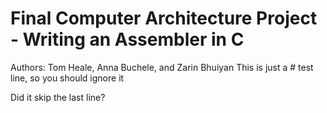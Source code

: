# Final Computer Architecture Project - Writing an Assembler in C
Authors: Tom Heale, Anna Buchele, and Zarin Bhuiyan
This is just a # test line, so you should ignore it

Did it skip the last line?
